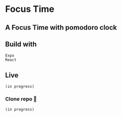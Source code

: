 # Focus Time

## A Focus Time with pomodoro clock


## Build with

```
Expo
React

```

## Live

```
(in progress)

```

### Clone repo 🔧

```
(in progress)

```

